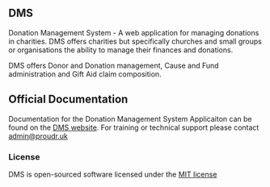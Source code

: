 ## DMS

Donation Management System - A web application for managing donations in charities. DMS offers charities but specifically churches and small groups or organisations the ability to manage their finances and donations.

DMS offers Donor and Donation management, Cause and Fund administration and Gift Aid claim composition.

## Official Documentation

Documentation for the Donation Management System Applicaiton can be found on the [DMS website](http://proudr.uk/donor).
For training or technical support please contact admin@proudr.uk


### License

DMS is open-sourced software licensed under the [MIT license](http://opensource.org/licenses/MIT)
